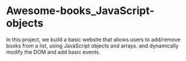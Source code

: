 # Awesome-books_JavaScript-objects
In this project, we build a basic website that allows users to add/remove books from a list, using JavaScript objects and arrays. and dynamically modify the DOM and add basic events.
